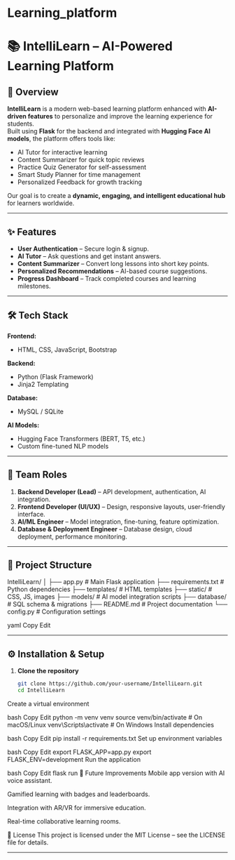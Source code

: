 ﻿# Learning_platform
# 📚 IntelliLearn – AI-Powered Learning Platform

## 🚀 Overview
**IntelliLearn** is a modern web-based learning platform enhanced with **AI-driven features** to personalize and improve the learning experience for students.  
Built using **Flask** for the backend and integrated with **Hugging Face AI models**, the platform offers tools like:
- AI Tutor for interactive learning
- Content Summarizer for quick topic reviews
- Practice Quiz Generator for self-assessment
- Smart Study Planner for time management
- Personalized Feedback for growth tracking

Our goal is to create a **dynamic, engaging, and intelligent educational hub** for learners worldwide.

---

## ✨ Features
- **User Authentication** – Secure login & signup.
- **AI Tutor** – Ask questions and get instant answers.
- **Content Summarizer** – Convert long lessons into short key points.
- **Personalized Recommendations** – AI-based course suggestions.
- **Progress Dashboard** – Track completed courses and learning milestones.

---

## 🛠 Tech Stack
**Frontend:**
- HTML, CSS, JavaScript, Bootstrap

**Backend:**
- Python (Flask Framework)
- Jinja2 Templating

**Database:**
- MySQL / SQLite

**AI Models:**
- Hugging Face Transformers (BERT, T5, etc.)
- Custom fine-tuned NLP models

---

## 👥 Team Roles
1. **Backend Developer (Lead)** – API development, authentication, AI integration.
2. **Frontend Developer (UI/UX)** – Design, responsive layouts, user-friendly interface.
3. **AI/ML Engineer** – Model integration, fine-tuning, feature optimization.
4. **Database & Deployment Engineer** – Database design, cloud deployment, performance monitoring.

---

## 📂 Project Structure
IntelliLearn/
│
├── app.py # Main Flask application
├── requirements.txt # Python dependencies
├── templates/ # HTML templates
├── static/ # CSS, JS, images
├── models/ # AI model integration scripts
├── database/ # SQL schema & migrations
├── README.md # Project documentation
└── config.py # Configuration settings

yaml
Copy
Edit

---

## ⚙️ Installation & Setup
1. **Clone the repository**
   ```bash
   git clone https://github.com/your-username/IntelliLearn.git
   cd IntelliLearn
Create a virtual environment

bash
Copy
Edit
python -m venv venv
source venv/bin/activate    # On macOS/Linux
venv\Scripts\activate       # On Windows
Install dependencies

bash
Copy
Edit
pip install -r requirements.txt
Set up environment variables

bash
Copy
Edit
export FLASK_APP=app.py
export FLASK_ENV=development
Run the application

bash
Copy
Edit
flask run
🌟 Future Improvements
Mobile app version with AI voice assistant.

Gamified learning with badges and leaderboards.

Integration with AR/VR for immersive education.

Real-time collaborative learning rooms.

📜 License
This project is licensed under the MIT License – see the LICENSE file for details.



---

